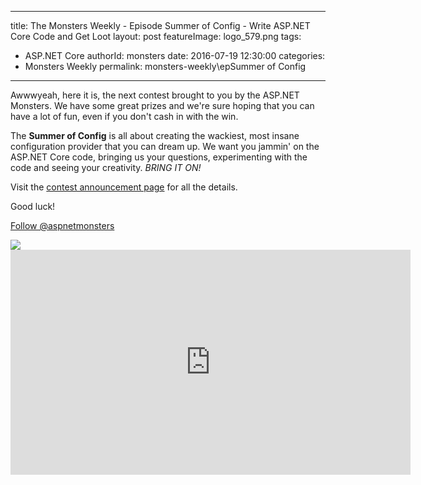 
---
title: The Monsters Weekly - Episode Summer of Config -  Write ASP.NET Core Code and Get Loot
layout: post
featureImage: logo_579.png
tags: 
  - ASP.NET Core
authorId: monsters
date: 2016-07-19 12:30:00
categories:
  - Monsters Weekly
permalink: monsters-weekly\epSummer of Config
---

<p>Awwwyeah, here it is, the next contest brought to you by the ASP.NET Monsters. We have some great prizes and we're sure hoping that you can have a lot of fun, even if you don't cash in with the win.</p><p>The <strong>Summer of Config</strong> is all about creating the wackiest, most insane configuration provider that you can dream up. We want you jammin' on the ASP.NET Core code, bringing us your questions, experimenting with the code and seeing your creativity. <em>BRING IT ON!</em><br><a id="more"></a></p><p>Visit the <a href="http://aspnetmonsters.com/2016/07/summerofconfig/">contest announcement page</a> for all the details.</p><p>Good luck!</p><p><a class="twitter-follow-button" href="https://twitter.com/aspnetmonsters">Follow @aspnetmonsters</a></p> <img src="http://m.webtrends.com/dcs1wotjh10000w0irc493s0e_6x1g/njs.gif?dcssip=channel9.msdn.com&dcsuri=https://s.ch9.ms/Series/aspnetmonsters/feed&WT.dl=0&WT.entryid=Entry:RSSView:58ab5a6550214935b88ca64800dbf729">

<!--more-->
<iframe src='https://channel9.msdn.com/Series/aspnetmonsters/Summer-of-Config/player' width='640' height='360' allowFullScreen frameBorder='0'></iframe>
